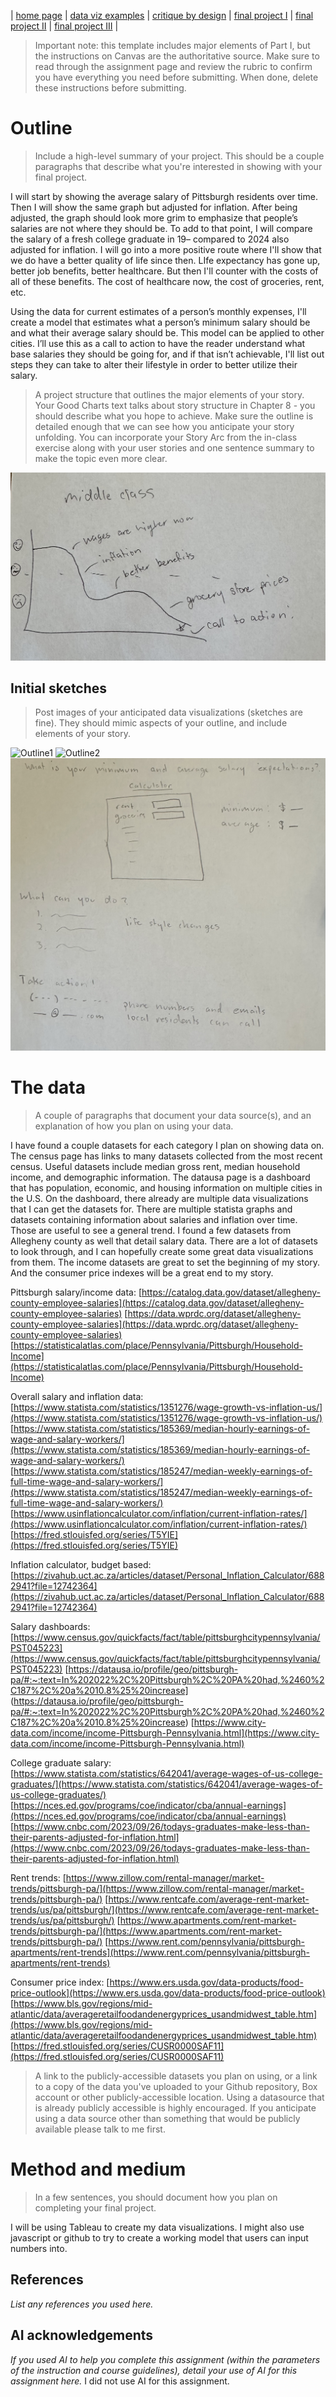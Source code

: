 | [home page](https://cmustudent.github.io/tswd-portfolio-templates/) | [data viz examples](dataviz-examples) | [critique by design](critique-by-design) | [final project I](final-project-part-one) | [final project II](final-project-part-two) | [final project III](final-project-part-three) |


> Important note: this template includes major elements of Part I, but the instructions on Canvas are the authoritative source.  Make sure to read through the assignment page and review the rubric to confirm you have everything you need before submitting.  When done, delete these instructions before submitting.

# Outline
> Include a high-level summary of your project.  This should be a couple paragraphs that describe what you're interested in showing with your final project. 
 
I will start by showing the average salary of Pittsburgh residents over time. Then I will show the same graph but adjusted for inflation. After being adjusted, the graph should look more grim to emphasize that people’s salaries are not where they should be. To add to that point, I will compare the salary of a fresh college graduate in 19– compared to 2024 also adjusted for inflation. 
I will go into a more positive route where I'll show that we do have a better quality of life since then. LIfe expectancy has gone up, better job benefits, better healthcare. But then I'll counter with the costs of all of these benefits. The cost of healthcare now, the cost of groceries, rent, etc. 

Using the data for current estimates of a person’s monthly expenses, I'll create a model that estimates what a person’s minimum salary should be and what their average salary should be. This model can be applied to other cities. I’ll use this as a call to action to have the reader understand what base salaries they should be going for, and if that isn’t achievable, I'll list out steps they can take to alter their lifestyle in order to better utilize their salary. 


> A project structure that outlines the major elements of your story.  Your Good Charts text talks about story structure in Chapter 8 - you should describe what you hope to achieve.  Make sure the outline is detailed enough that we can see how you anticipate your story unfolding.  You can incorporate your Story Arc from the in-class exercise along with your user stories and one sentence summary to make the topic even more clear. 

![Middle Class Story Graph](MiddleClassStoryGraph.png)


## Initial sketches
> Post images of your anticipated data visualizations (sketches are fine). They should mimic aspects of your outline, and include elements of your story.  

 ![Outline1](Outline1.png)
 ![Outline2](Outline2.png)
 ![Outline3](Outline3.png)


# The data
> A couple of paragraphs that document your data source(s), and an explanation of how you plan on using your data. 

I have found a couple datasets for each category I plan on showing data on. The census page has links to many datasets collected from the most recent census. Useful datasets include median gross rent, median household income, and demographic information. The datausa page is a dashboard that has population, economic, and housing information on multiple cities in the U.S. On the dashboard, there already are multiple data visualizations that I can get the datasets for. There are multiple statista graphs and datasets containing information about salaries and inflation over time. Those are useful to see a general trend. I found a few datasets from Allegheny county as well that detail salary data. There are a lot of datasets to look through, and I can hopefully create some great data visualizations from them. The income datasets are great to set the beginning of my story. And the consumer price indexes will be a great end to my story. 

Pittsburgh salary/income data:
[https://catalog.data.gov/dataset/allegheny-county-employee-salaries](https://catalog.data.gov/dataset/allegheny-county-employee-salaries)
[https://data.wprdc.org/dataset/allegheny-county-employee-salaries](https://data.wprdc.org/dataset/allegheny-county-employee-salaries)
[https://statisticalatlas.com/place/Pennsylvania/Pittsburgh/Household-Income](https://statisticalatlas.com/place/Pennsylvania/Pittsburgh/Household-Income) 

Overall salary and inflation data:
[https://www.statista.com/statistics/1351276/wage-growth-vs-inflation-us/](https://www.statista.com/statistics/1351276/wage-growth-vs-inflation-us/) 
[https://www.statista.com/statistics/185369/median-hourly-earnings-of-wage-and-salary-workers/](https://www.statista.com/statistics/185369/median-hourly-earnings-of-wage-and-salary-workers/) 
[https://www.statista.com/statistics/185247/median-weekly-earnings-of-full-time-wage-and-salary-workers/](https://www.statista.com/statistics/185247/median-weekly-earnings-of-full-time-wage-and-salary-workers/) 
[https://www.usinflationcalculator.com/inflation/current-inflation-rates/](https://www.usinflationcalculator.com/inflation/current-inflation-rates/) 
[https://fred.stlouisfed.org/series/T5YIE](https://fred.stlouisfed.org/series/T5YIE) 

Inflation calculator, budget based:
[https://zivahub.uct.ac.za/articles/dataset/Personal_Inflation_Calculator/6882941?file=12742364](https://zivahub.uct.ac.za/articles/dataset/Personal_Inflation_Calculator/6882941?file=12742364) 

Salary dashboards:
[https://www.census.gov/quickfacts/fact/table/pittsburghcitypennsylvania/PST045223](https://www.census.gov/quickfacts/fact/table/pittsburghcitypennsylvania/PST045223) 
[https://datausa.io/profile/geo/pittsburgh-pa/#:~:text=In%202022%2C%20Pittsburgh%2C%20PA%20had,%2460%2C187%2C%20a%2010.8%25%20increase] (https://datausa.io/profile/geo/pittsburgh-pa/#:~:text=In%202022%2C%20Pittsburgh%2C%20PA%20had,%2460%2C187%2C%20a%2010.8%25%20increase) 
[https://www.city-data.com/income/income-Pittsburgh-Pennsylvania.html](https://www.city-data.com/income/income-Pittsburgh-Pennsylvania.html)  

College graduate salary:
[https://www.statista.com/statistics/642041/average-wages-of-us-college-graduates/](https://www.statista.com/statistics/642041/average-wages-of-us-college-graduates/) 
[https://nces.ed.gov/programs/coe/indicator/cba/annual-earnings](https://nces.ed.gov/programs/coe/indicator/cba/annual-earnings) 
[https://www.cnbc.com/2023/09/26/todays-graduates-make-less-than-their-parents-adjusted-for-inflation.html](https://www.cnbc.com/2023/09/26/todays-graduates-make-less-than-their-parents-adjusted-for-inflation.html) 

Rent trends:
[https://www.zillow.com/rental-manager/market-trends/pittsburgh-pa/](https://www.zillow.com/rental-manager/market-trends/pittsburgh-pa/) 
[https://www.rentcafe.com/average-rent-market-trends/us/pa/pittsburgh/](https://www.rentcafe.com/average-rent-market-trends/us/pa/pittsburgh/) 
[https://www.apartments.com/rent-market-trends/pittsburgh-pa/](https://www.apartments.com/rent-market-trends/pittsburgh-pa/) 
[https://www.rent.com/pennsylvania/pittsburgh-apartments/rent-trends](https://www.rent.com/pennsylvania/pittsburgh-apartments/rent-trends) 

Consumer price index:
[https://www.ers.usda.gov/data-products/food-price-outlook](https://www.ers.usda.gov/data-products/food-price-outlook) 
[https://www.bls.gov/regions/mid-atlantic/data/averageretailfoodandenergyprices_usandmidwest_table.htm](https://www.bls.gov/regions/mid-atlantic/data/averageretailfoodandenergyprices_usandmidwest_table.htm) 
[https://fred.stlouisfed.org/series/CUSR0000SAF11](https://fred.stlouisfed.org/series/CUSR0000SAF11)

> A link to the publicly-accessible datasets you plan on using, or a link to a copy of the data you've uploaded to your Github repository, Box account or other publicly-accessible location. Using a datasource that is already publicly accessible is highly encouraged.  If you anticipate using a data source other than something that would be publicly available please talk to me first. 


# Method and medium
> In a few sentences, you should document how you plan on completing your final project. 

I will be using Tableau to create my data visualizations. I might also use javascript or github to try to create a working model that users can input numbers into. 

## References
_List any references you used here._

## AI acknowledgements
_If you used AI to help you complete this assignment (within the parameters of the instruction and course guidelines), detail your use of AI for this assignment here._
I did not use AI for this assignment.
